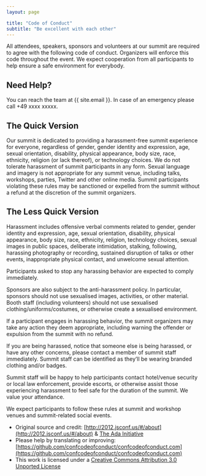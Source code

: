```yaml
---
layout: page

title: "Code of Conduct"
subtitle: "Be excellent with each other"
---
```


All attendees, speakers, sponsors and volunteers at our summit are required to agree with the following code of conduct. Organizers will enforce this code throughout the event. We expect cooperation from all participants to help ensure a safe environment for everybody.

## Need Help?

You can reach the team at {{ site.email }}. In case of an emergency please call +49 xxxx xxxxx.

## The Quick Version

Our summit is dedicated to providing a harassment-free summit experience for everyone, regardless of gender, gender identity and expression, age, sexual orientation, disability, physical appearance, body size, race, ethnicity, religion (or lack thereof), or technology choices. We do not tolerate harassment of summit participants in any form. Sexual language and imagery is not appropriate for any summit venue, including talks, workshops, parties, Twitter and other online media. Summit participants violating these rules may be sanctioned or expelled from the summit without a refund at the discretion of the summit organizers.

## The Less Quick Version

Harassment includes offensive verbal comments related to gender, gender identity and expression, age, sexual orientation, disability, physical appearance, body size, race, ethnicity, religion, technology choices, sexual images in public spaces, deliberate intimidation, stalking, following, harassing photography or recording, sustained disruption of talks or other events, inappropriate physical contact, and unwelcome sexual attention.

Participants asked to stop any harassing behavior are expected to comply immediately.

Sponsors are also subject to the anti-harassment policy. In particular, sponsors should not use sexualised images, activities, or other material. Booth staff (including volunteers) should not use sexualised clothing/uniforms/costumes, or otherwise create a sexualised environment.

If a participant engages in harassing behavior, the summit organizers may take any action they deem appropriate, including warning the offender or expulsion from the summit with no refund.

If you are being harassed, notice that someone else is being harassed, or have any other concerns, please contact a member of summit staff immediately. Summit staff can be identified as they’ll be wearing branded clothing and/or badges.

Summit staff will be happy to help participants contact hotel/venue security or local law enforcement, provide escorts, or otherwise assist those experiencing harassment to feel safe for the duration of the summit. We value your attendance.

We expect participants to follow these rules at summit and workshop venues and summit-related social events.

- Original source and credit: [http://2012.jsconf.us/#/about](http://2012.jsconf.us/#/about) & [The Ada Initiative](http://geekfeminism.wikia.com/wiki/Conference_anti-harassment/Policy)
- Please help by translating or improving: [https://github.com/confcodeofconduct/confcodeofconduct.com](https://github.com/confcodeofconduct/confcodeofconduct.com)
- This work is licensed under a [Creative Commons Attribution 3.0 Unported License](http://creativecommons.org/licenses/by/3.0/deed.en_US)
